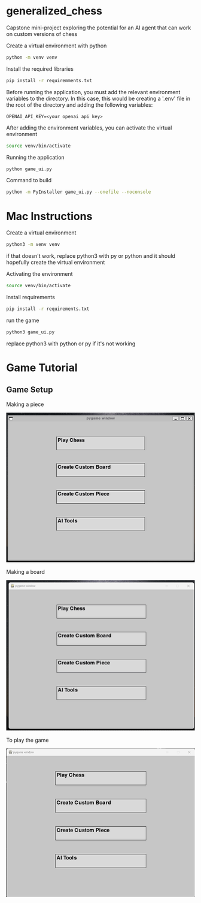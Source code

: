 # generalized_chess
Capstone mini-project exploring the potential for an AI agent that can work on custom versions of chess

Create a virtual environment with python
```Bash
python -m venv venv
```

Install the required libraries
```Bash
pip install -r requiremments.txt
```
Before running the application, you must add the relevant environment variables to the directory. In this case, this would be creating a '.env' file in the root of the directory and adding the following variables:

```
OPENAI_API_KEY=<your openai api key>
```

After adding the environment variables, you can activate the virtual environment
```Bash
source venv/bin/activate
```

Running the application
```Bash
python game_ui.py
```

Command to build
```Bash
python -m PyInstaller game_ui.py --onefile --noconsole
```



# Mac Instructions

Create a virtual environment
```Bash
python3 -m venv venv
```
if that doesn't work, replace python3 with py or python and it should hopefully create the virtual environment

Activating the environment
```Bash
source venv/bin/activate
```

Install requirements
```Bash
pip install -r requirements.txt
```

run the game
```Bash
python3 game_ui.py
```
replace python3 with python or py if it's not working


# Game Tutorial

## Game Setup

Making a piece

<img src='./tutorials/Tutorial_new_piece.gif'>

Making a board

<img src='./tutorials/Tutorial_new_board.gif'>

To play the game

<img src='./tutorials/Tutorial_play_game.gif'>